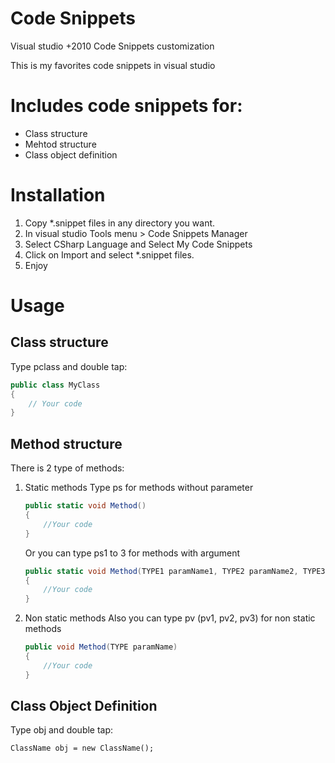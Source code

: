 # Code Snippets
 Visual studio +2010 Code Snippets customization

This is my favorites code snippets in visual studio

# Includes code snippets for:
- Class structure
- Mehtod structure
- Class object definition

# Installation
1. Copy *.snippet files in any directory you want.
2. In visual studio Tools menu > Code Snippets Manager
3. Select CSharp Language and Select My Code Snippets
4. Click on Import and select *.snippet files.
5. Enjoy

# Usage
## Class structure
Type pclass and double tap:
```csharp
public class MyClass
{
	// Your code
}
```
## Method structure
There is 2 type of methods:
1.  Static methods
Type ps for methods without parameter
	```csharp
	public static void Method()
	{
		//Your code
	}
	```
	Or you can type ps1 to 3 for methods with argument
	```csharp
	public static void Method(TYPE1 paramName1, TYPE2 paramName2, TYPE3 paramName3)
	{
		//Your code
	}
	```
2. Non static methods
	Also you can type pv (pv1, pv2, pv3) for non static methods
	```csharp
	public void Method(TYPE paramName)
	{
		//Your code
	}
	```

## Class Object Definition
Type obj and double tap:

    ClassName obj = new ClassName();